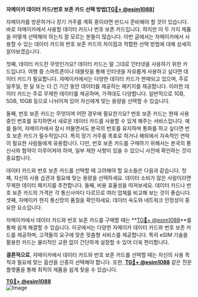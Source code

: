 **자메이카 데이터 카드/번호 보존 카드 선택 방법[[TG💪+ @esim1088](https://t.me/s/esim1088)]**

자메이카를 방문하거나 장기 거주를 계획 중이라면 반드시 준비해야 할 것이 있습니다. 바로 자메이카에서 사용할 데이터 카드나 번호 보존 카드입니다. 하지만 이 두 가지 제품을 어떻게 선택해야 하는지 잘 모르는 분들이 많습니다. 이번 글에서는 자메이카에서 사용할 수 있는 데이터 카드와 번호 보존 카드의 차이점과 적합한 선택 방법에 대해 상세히 알아보겠습니다.

첫째, 데이터 카드란 무엇인가요? 데이터 카드는 말 그대로 인터넷을 사용하기 위한 카드입니다. 여행 중 스마트폰이나 태블릿을 통해 인터넷을 자유롭게 사용하고 싶다면 데이터 카드가 필요합니다. 자메이카에서는 다양한 데이터 카드가 판매되고 있으며, 주로 일주일, 한 달 또는 더 긴 기간 동안 데이터를 제공하는 패키지를 제공합니다. 이러한 데이터 카드는 주로 무제한 데이터를 제공하며, 가격대도 다양합니다. 일반적으로 1GB, 5GB, 10GB 등으로 나뉘어져 있어 자신에게 맞는 용량을 선택할 수 있습니다.

둘째, 번호 보존 카드는 무엇이며 어떤 경우에 필요한가요? 번호 보존 카드는 현재 사용 중인 번호를 유지하면서 새로운 데이터 카드를 사용할 수 있게 해주는 서비스입니다. 예를 들어, 자메이카에서 잠시 머물면서도 본국의 번호를 유지하며 통화를 하고 싶다면 번호 보존 카드가 필수적입니다. 특히 장기 거주를 목표로 하거나 해외에서 지속적인 연락이 필요한 사람들에게 유용합니다. 다만, 번호 보존 카드를 구매하기 위해서는 본국의 통신사와 협약이 이루어져야 하며, 일부 제한 사항이 있을 수 있으니 사전에 확인하는 것이 중요합니다.

데이터 카드와 번호 보존 카드를 선택할 때 고려해야 할 요소들은 다음과 같습니다. 첫째, 자신의 사용 습관과 필요에 맞는 용량을 선택하세요. 데이터 소비가 많은 사람이라면 무제한 데이터 패키지를 추천합니다. 둘째, 비용 효율성을 따져보세요. 데이터 카드나 번호 보존 카드의 가격은 각 통신사마다 다르므로 여러 업체를 비교해 보는 것이 좋습니다. 셋째, 자메이카 현지 통신망의 품질을 확인하세요. 데이터 속도와 네트워크 안정성이 중요한 요소입니다.

자메이카에서 데이터 카드와 번호 보존 카드를 구매할 때는 **[TG💪+ @esim1088](https://t.me/s/esim1088)**를 통해 쉽게 해결할 수 있습니다. 이곳에서는 다양한 자메이카 데이터 카드와 번호 보존 카드를 제공하며, 고객들의 요구에 맞춘 맞춤형 서비스를 제공합니다. 특히 eSIM 기술을 활용한 카드는 물리적인 교환 없이 간단하게 설정할 수 있어 더욱 편리합니다.

**결론적으로**, 자메이카에서 데이터 카드와 번호 보존 카드를 선택할 때는 자신의 사용 목적과 필요에 맞는 옵션을 신중히 선택해야 합니다. 또한, **[TG💪+ @esim1088](https://t.me/s/esim1088)** 같은 전문 플랫폼을 통해 최적의 제품을 쉽게 찾을 수 있습니다. 

**[TG💪+ @esim1088](https://t.me/s/esim1088)**  
![Image](https://i.postimg.cc/Y0z9fWf4/image.png)
